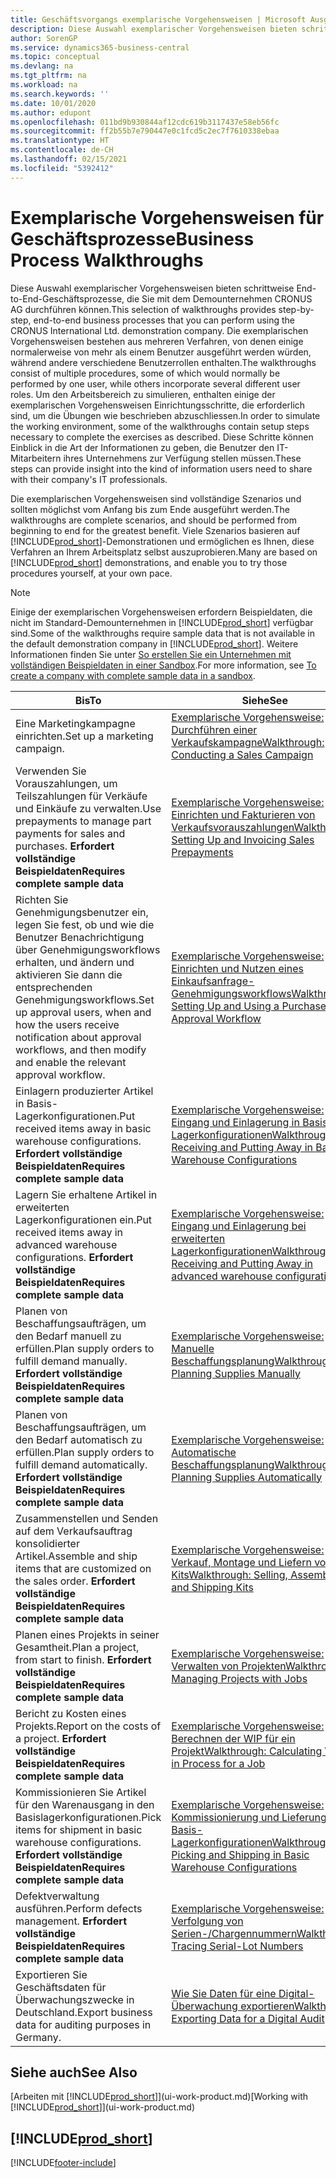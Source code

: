 ```yaml
---
title: Geschäftsvorgangs exemplarische Vorgehensweisen | Microsoft Ausgleich.
description: Diese Auswahl exemplarischer Vorgehensweisen bieten schrittweise End-to-End-Geschäftsprozesse, die Sie mit dem Demounternehmen CRONUS AG durchführen können.
author: SorenGP
ms.service: dynamics365-business-central
ms.topic: conceptual
ms.devlang: na
ms.tgt_pltfrm: na
ms.workload: na
ms.search.keywords: ''
ms.date: 10/01/2020
ms.author: edupont
ms.openlocfilehash: 011bd9b930844af12cdc619b3117437e58eb56fc
ms.sourcegitcommit: ff2b55b7e790447e0c1fcd5c2ec7f7610338ebaa
ms.translationtype: HT
ms.contentlocale: de-CH
ms.lasthandoff: 02/15/2021
ms.locfileid: "5392412"
---
```

# <a name="business-process-walkthroughs"></a><span data-ttu-id="5e78a-103">Exemplarische Vorgehensweisen für Geschäftsprozesse</span><span class="sxs-lookup"><span data-stu-id="5e78a-103">Business Process Walkthroughs</span></span>

<span data-ttu-id="5e78a-104">Diese Auswahl exemplarischer Vorgehensweisen bieten schrittweise End-to-End-Geschäftsprozesse, die Sie mit dem Demounternehmen CRONUS AG durchführen können.</span><span class="sxs-lookup"><span data-stu-id="5e78a-104">This selection of walkthroughs provides step-by-step, end-to-end business processes that you can perform using the CRONUS International Ltd. demonstration company.</span></span> <span data-ttu-id="5e78a-105">Die exemplarischen Vorgehensweisen bestehen aus mehreren Verfahren, von denen einige normalerweise von mehr als einem Benutzer ausgeführt werden würden, während andere verschiedene Benutzerrollen enthalten.</span><span class="sxs-lookup"><span data-stu-id="5e78a-105">The walkthroughs consist of multiple procedures, some of which would normally be performed by one user, while others incorporate several different user roles.</span></span> <span data-ttu-id="5e78a-106">Um den Arbeitsbereich zu simulieren, enthalten einige der exemplarischen Vorgehensweisen Einrichtungsschritte, die erforderlich sind, um die Übungen wie beschrieben abzuschliessen.</span><span class="sxs-lookup"><span data-stu-id="5e78a-106">In order to simulate the working environment, some of the walkthroughs contain setup steps necessary to complete the exercises as described.</span></span> <span data-ttu-id="5e78a-107">Diese Schritte können Einblick in die Art der Informationen zu geben, die Benutzer den IT-Mitarbeitern ihres Unternehmens zur Verfügung stellen müssen.</span><span class="sxs-lookup"><span data-stu-id="5e78a-107">These steps can provide insight into the kind of information users need to share with their company's IT professionals.</span></span>  

 <span data-ttu-id="5e78a-108">Die exemplarischen Vorgehensweisen sind vollständige Szenarios und sollten möglichst vom Anfang bis zum Ende ausgeführt werden.</span><span class="sxs-lookup"><span data-stu-id="5e78a-108">The walkthroughs are complete scenarios, and should be performed from beginning to end for the greatest benefit.</span></span> <span data-ttu-id="5e78a-109">Viele Szenarios basieren auf [!INCLUDE[prod_short](includes/prod_short.md)]-Demonstrationen und ermöglichen es Ihnen, diese Verfahren an Ihrem Arbeitsplatz selbst auszuprobieren.</span><span class="sxs-lookup"><span data-stu-id="5e78a-109">Many are based on [!INCLUDE[prod_short](includes/prod_short.md)] demonstrations, and enable you to try those procedures yourself, at your own pace.</span></span>  

> [!NOTE]
> <span data-ttu-id="5e78a-110">Einige der exemplarischen Vorgehensweisen erfordern Beispieldaten, die nicht im Standard-Demounternehmen in [!INCLUDE[prod_short](includes/prod_short.md)] verfügbar sind.</span><span class="sxs-lookup"><span data-stu-id="5e78a-110">Some of the walkthroughs require sample data that is not available in the default demonstration company in [!INCLUDE[prod_short](includes/prod_short.md)].</span></span> <span data-ttu-id="5e78a-111">Weitere Informationen finden Sie unter [So erstellen Sie ein Unternehmen mit vollständigen Beispieldaten in einer Sandbox](across-how-create-sandbox-environment.md#to-create-a-company-with-complete-sample-data-in-a-sandbox).</span><span class="sxs-lookup"><span data-stu-id="5e78a-111">For more information, see [To create a company with complete sample data in a sandbox](across-how-create-sandbox-environment.md#to-create-a-company-with-complete-sample-data-in-a-sandbox).</span></span>

|<span data-ttu-id="5e78a-112">Bis</span><span class="sxs-lookup"><span data-stu-id="5e78a-112">To</span></span>|<span data-ttu-id="5e78a-113">Siehe</span><span class="sxs-lookup"><span data-stu-id="5e78a-113">See</span></span>|  
|--------|---------|  
|<span data-ttu-id="5e78a-114">Eine Marketingkampagne einrichten.</span><span class="sxs-lookup"><span data-stu-id="5e78a-114">Set up a marketing campaign.</span></span>|[<span data-ttu-id="5e78a-115">Exemplarische Vorgehensweise: Durchführen einer Verkaufskampagne</span><span class="sxs-lookup"><span data-stu-id="5e78a-115">Walkthrough: Conducting a Sales Campaign</span></span>](walkthrough-conducting-a-sales-campaign.md)|  
|<span data-ttu-id="5e78a-116">Verwenden Sie Vorauszahlungen, um Teilszahlungen für Verkäufe und Einkäufe zu verwalten.</span><span class="sxs-lookup"><span data-stu-id="5e78a-116">Use prepayments to manage part payments for sales and purchases.</span></span> <span data-ttu-id="5e78a-117">**Erfordert vollständige Beispieldaten**</span><span class="sxs-lookup"><span data-stu-id="5e78a-117">**Requires complete sample data**</span></span> |[<span data-ttu-id="5e78a-118">Exemplarische Vorgehensweise: Einrichten und Fakturieren von Verkaufsvorauszahlungen</span><span class="sxs-lookup"><span data-stu-id="5e78a-118">Walkthrough: Setting Up and Invoicing Sales Prepayments</span></span>](walkthrough-setting-up-and-invoicing-sales-prepayments.md)|  
|<span data-ttu-id="5e78a-119">Richten Sie Genehmigungsbenutzer ein, legen Sie fest, ob und wie die Benutzer Benachrichtigung über Genehmigungsworkflows erhalten, und ändern und aktivieren Sie dann die entsprechenden Genehmigungsworkflows.</span><span class="sxs-lookup"><span data-stu-id="5e78a-119">Set up approval users, when and how the users receive notification about approval workflows, and then modify and enable the relevant approval workflow.</span></span>|[<span data-ttu-id="5e78a-120">Exemplarische Vorgehensweise: Einrichten und Nutzen eines Einkaufsanfrage-Genehmigungsworkflows</span><span class="sxs-lookup"><span data-stu-id="5e78a-120">Walkthrough: Setting Up and Using a Purchase Approval Workflow</span></span>](walkthrough-setting-up-and-using-a-purchase-approval-workflow.md)|  
|<span data-ttu-id="5e78a-121">Einlagern produzierter Artikel in Basis-Lagerkonfigurationen.</span><span class="sxs-lookup"><span data-stu-id="5e78a-121">Put received items away in basic warehouse configurations.</span></span> <span data-ttu-id="5e78a-122">**Erfordert vollständige Beispieldaten**</span><span class="sxs-lookup"><span data-stu-id="5e78a-122">**Requires complete sample data**</span></span>|[<span data-ttu-id="5e78a-123">Exemplarische Vorgehensweise: Eingang und Einlagerung in Basis-Lagerkonfigurationen</span><span class="sxs-lookup"><span data-stu-id="5e78a-123">Walkthrough: Receiving and Putting Away in Basic Warehouse Configurations</span></span>](walkthrough-receiving-and-putting-away-in-basic-warehousing.md)|  
|<span data-ttu-id="5e78a-124">Lagern Sie erhaltene Artikel in erweiterten Lagerkonfigurationen ein.</span><span class="sxs-lookup"><span data-stu-id="5e78a-124">Put received items away in advanced warehouse configurations.</span></span> <span data-ttu-id="5e78a-125">**Erfordert vollständige Beispieldaten**</span><span class="sxs-lookup"><span data-stu-id="5e78a-125">**Requires complete sample data**</span></span>|[<span data-ttu-id="5e78a-126">Exemplarische Vorgehensweise: Eingang und Einlagerung bei erweiterten Lagerkonfigurationen</span><span class="sxs-lookup"><span data-stu-id="5e78a-126">Walkthrough: Receiving and Putting Away in advanced warehouse configurations</span></span>](walkthrough-receiving-and-putting-away-in-advanced-warehousing.md)|  
|<span data-ttu-id="5e78a-127">Planen von Beschaffungsaufträgen, um den Bedarf manuell zu erfüllen.</span><span class="sxs-lookup"><span data-stu-id="5e78a-127">Plan supply orders to fulfill demand manually.</span></span> <span data-ttu-id="5e78a-128">**Erfordert vollständige Beispieldaten**</span><span class="sxs-lookup"><span data-stu-id="5e78a-128">**Requires complete sample data**</span></span>|[<span data-ttu-id="5e78a-129">Exemplarische Vorgehensweise: Manuelle Beschaffungsplanung</span><span class="sxs-lookup"><span data-stu-id="5e78a-129">Walkthrough: Planning Supplies Manually</span></span>](walkthrough-planning-supplies-manually.md)|  
|<span data-ttu-id="5e78a-130">Planen von Beschaffungsaufträgen, um den Bedarf automatisch zu erfüllen.</span><span class="sxs-lookup"><span data-stu-id="5e78a-130">Plan supply orders to fulfill demand automatically.</span></span> <span data-ttu-id="5e78a-131">**Erfordert vollständige Beispieldaten**</span><span class="sxs-lookup"><span data-stu-id="5e78a-131">**Requires complete sample data**</span></span>|[<span data-ttu-id="5e78a-132">Exemplarische Vorgehensweise: Automatische Beschaffungsplanung</span><span class="sxs-lookup"><span data-stu-id="5e78a-132">Walkthrough: Planning Supplies Automatically</span></span>](walkthrough-planning-supplies-automatically.md)|  
|<span data-ttu-id="5e78a-133">Zusammenstellen und Senden auf dem Verkaufsauftrag konsolidierter Artikel.</span><span class="sxs-lookup"><span data-stu-id="5e78a-133">Assemble and ship items that are customized on the sales order.</span></span> <span data-ttu-id="5e78a-134">**Erfordert vollständige Beispieldaten**</span><span class="sxs-lookup"><span data-stu-id="5e78a-134">**Requires complete sample data**</span></span>|[<span data-ttu-id="5e78a-135">Exemplarische Vorgehensweise: Verkauf, Montage und Liefern von Kits</span><span class="sxs-lookup"><span data-stu-id="5e78a-135">Walkthrough: Selling, Assembling, and Shipping Kits</span></span>](walkthrough-selling-assembling-and-shipping-kits.md)|  
|<span data-ttu-id="5e78a-136">Planen eines Projekts in seiner Gesamtheit.</span><span class="sxs-lookup"><span data-stu-id="5e78a-136">Plan a project, from start to finish.</span></span> <span data-ttu-id="5e78a-137">**Erfordert vollständige Beispieldaten**</span><span class="sxs-lookup"><span data-stu-id="5e78a-137">**Requires complete sample data**</span></span>|[<span data-ttu-id="5e78a-138">Exemplarische Vorgehensweise: Verwalten von Projekten</span><span class="sxs-lookup"><span data-stu-id="5e78a-138">Walkthrough: Managing Projects with Jobs</span></span>](walkthrough-managing-projects-with-jobs.md)|  
|<span data-ttu-id="5e78a-139">Bericht zu Kosten eines Projekts.</span><span class="sxs-lookup"><span data-stu-id="5e78a-139">Report on the costs of a project.</span></span> <span data-ttu-id="5e78a-140">**Erfordert vollständige Beispieldaten**</span><span class="sxs-lookup"><span data-stu-id="5e78a-140">**Requires complete sample data**</span></span>|[<span data-ttu-id="5e78a-141">Exemplarische Vorgehensweise: Berechnen der WIP für ein Projekt</span><span class="sxs-lookup"><span data-stu-id="5e78a-141">Walkthrough: Calculating Work in Process for a Job</span></span>](walkthrough-calculating-work-in-process-for-a-job.md)|  
|<span data-ttu-id="5e78a-142">Kommissionieren Sie Artikel für den Warenausgang in den Basislagerkonfigurationen.</span><span class="sxs-lookup"><span data-stu-id="5e78a-142">Pick items for shipment in basic warehouse configurations.</span></span> <span data-ttu-id="5e78a-143">**Erfordert vollständige Beispieldaten**</span><span class="sxs-lookup"><span data-stu-id="5e78a-143">**Requires complete sample data**</span></span>|[<span data-ttu-id="5e78a-144">Exemplarische Vorgehensweise: Kommissionierung und Lieferung in Basis-Lagerkonfigurationen</span><span class="sxs-lookup"><span data-stu-id="5e78a-144">Walkthrough: Picking and Shipping in Basic Warehouse Configurations</span></span>](walkthrough-picking-and-shipping-in-basic-warehousing.md)|  
|<span data-ttu-id="5e78a-145">Defektverwaltung ausführen.</span><span class="sxs-lookup"><span data-stu-id="5e78a-145">Perform defects management.</span></span> <span data-ttu-id="5e78a-146">**Erfordert vollständige Beispieldaten**</span><span class="sxs-lookup"><span data-stu-id="5e78a-146">**Requires complete sample data**</span></span>|[<span data-ttu-id="5e78a-147">Exemplarische Vorgehensweise: Verfolgung von Serien-/Chargennummern</span><span class="sxs-lookup"><span data-stu-id="5e78a-147">Walkthrough: Tracing Serial-Lot Numbers</span></span>](walkthrough-tracing-serial-lot-numbers.md)|
|<span data-ttu-id="5e78a-148">Exportieren Sie Geschäftsdaten für Überwachungszwecke in Deutschland.</span><span class="sxs-lookup"><span data-stu-id="5e78a-148">Export business data for auditing purposes in Germany.</span></span>|[<span data-ttu-id="5e78a-149">Wie Sie Daten für eine Digital-Überwachung exportieren</span><span class="sxs-lookup"><span data-stu-id="5e78a-149">Walkthrough: Exporting Data for a Digital Audit</span></span>](LocalFunctionality/Germany/walkthrough-exporting-data-for-a-digital-audit.md)|

## <a name="see-also"></a><span data-ttu-id="5e78a-150">Siehe auch</span><span class="sxs-lookup"><span data-stu-id="5e78a-150">See Also</span></span>

<span data-ttu-id="5e78a-151">[Arbeiten mit [!INCLUDE[prod_short](includes/prod_short.md)]](ui-work-product.md)</span><span class="sxs-lookup"><span data-stu-id="5e78a-151">[Working with [!INCLUDE[prod_short](includes/prod_short.md)]](ui-work-product.md)</span></span>  

## [!INCLUDE[prod_short](includes/free_trial_md.md)]  


[!INCLUDE[footer-include](includes/footer-banner.md)]